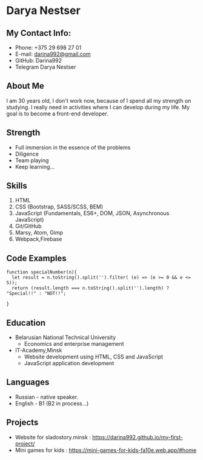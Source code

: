 # Darya Nestser

## My Contact Info:
* Phone: +375 29 698 27 01
* E-mail: darina992@gmail.com
* GitHub: Darina992
* Telegram Darya Nestser

## About Me
I am 30 years old, I don't work now, because of I spend all my strength on studying. I really need in activities where I can develop during my life. My goal is to become a front-end developer.

## Strength
+ Full immersion in the essence of the problems
+ Diligence
+ Team playing
+ Keep learning…

## Skills
1. HTML
2. CSS (Bootstrap, SASS/SCSS, BEM)
3. JavaScript (Fundamentals, ES6+, DOM, JSON, Asynchronous JavaScript)
4. Git/GitHub
5. Marsy, Atom, Gimp
6. Webpack,Firebase

## Code Examples
```
function specialNumber(n){
  let result = n.toString().split('').filter( (e) => (e >= 0 && e <= 5));
  return (result.length === n.toString().split('').length) ? "Special!!" : "NOT!!";

}
```

## Education
+ Belarusian National Technical University
    * Economics and enterprise management
+ IT-Academy,Minsk
    * Website development using HTML, CSS and JavaScript
    * JavaScript application development

## Languages
* Russian - native speaker.
* English - B1 (B2 in process…)

## Projects
* Website for sladostory.minsk : https://darina992.github.io/my-first-project/
* Mini games for kids : https://mini-games-for-kids-fa10e.web.app/#home
